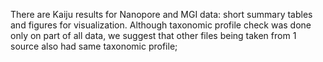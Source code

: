 There are Kaiju results for Nanopore and MGI data: short summary tables and figures for visualization. Although taxonomic profile check was done only on part of all data, we suggest that other files being taken from 1 source also had same taxonomic profile;
